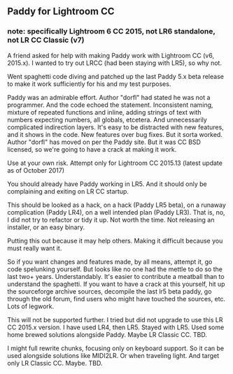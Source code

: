 ## Paddy for Lightroom CC 

### note: specifically Lightroom 6 CC 2015, not LR6 standalone, not LR CC Classic (v7)

A friend asked for help with making Paddy work with Lightroom CC (v6, 2015.x).  I wanted to try out LRCC (had been staying with LR5), so why not.

Went spaghetti code diving and patched up the last Paddy 5.x  beta release to make it work sufficiently for his and my test purposes. 

Paddy was an admirable effort. Author "dorfl" had stated he was not a programmer. And the code echoed the statement. Inconsistent naming, mixture of repeated functions and inline, adding strings of text with numbers expecting numbers, all globals, etcetera. And unnecessarily complicated indirection layers.  It's easy to be distracted with new features, and it shows in the code. New features over bug fixes.  But it sorta worked. Author "dorfl" has moved on per the Paddy site. But it was CC BSD licensed, so we're going to have a crack at making it work.

Use at your own risk.  Attempt only for Lightroom CC 2015.13 (latest update as of October 2017)

You should already have Paddy working in LR5. And it should only be complaining and exiting on LR CC startup.

This should be looked as a hack, on a hack (Paddy LR5 beta), on a runaway complication (Paddy LR4), on a well intended plan (Paddy LR3). That is, no, I did not try to refactor or tidy it up. Not worth the time. Not releasing an installer, or an easy binary. 

Putting this out because it may help others. Making it difficult because you must really want it.

So if you want changes and features made, by all means, attempt it, go code spelunking yourself.  But looks like no one had the mettle to do so the last two+ years. Understandably. It's easier to contribute a meatball than to understand the spaghetti.  If you want to have a crack at this yourself, hit up the sourceforge archive sources, decompile the last lr5 beta paddy, go through the old forum, find users who might have touched the sources, etc. Lots of legwork.

This will not be supported further. I tried but did not upgrade to use this LR CC 2015.x version. I have used LR4, then LR5. Stayed with LR5. Used some home brewed solutions alongside Paddy. Maybe LR Classic CC. TBD.

I might full rewrite chunks, focusing only on keyboard support. So it can be used alongside solutions like MIDI2LR. Or when traveling light. And target only LR Classic CC. Maybe. TBD. 

 
